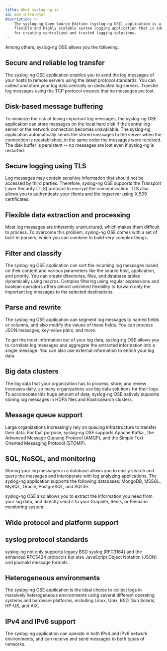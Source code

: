 ```yaml
---
title: What syslog-ng is
id: adm-intro-what
description: >-
    The syslog-ng Open Source Edition (syslog-ng OSE) application is a
    flexible and highly scalable system logging application that is ideal
    for creating centralized and trusted logging solutions.
---
```


Among others, syslog-ng OSE allows you the following.

## Secure and reliable log transfer

The syslog-ng OSE application enables you to send the log messages of
your hosts to remote servers using the latest protocol standards. You
can collect and store your log data centrally on dedicated log servers.
Transfer log messages using the TCP protocol ensures that no messages
are lost.

## Disk-based message buffering

To minimize the risk of losing important log messages, the syslog-ng OSE
application can store messages on the local hard disk if the central log
server or the network connection becomes unavailable. The syslog-ng
application automatically sends the stored messages to the server when
the connection is reestablished, in the same order the messages were
received. The disk buffer is persistent -- no messages are lost even if
syslog-ng is restarted.

## Secure logging using TLS

Log messages may contain sensitive information that should not be
accessed by third parties. Therefore, syslog-ng OSE supports the
Transport Layer Security (TLS) protocol to encrypt the communication.
TLS also allows you to authenticate your clients and the logserver using
X.509 certificates.

## Flexible data extraction and processing

Most log messages are inherently unstructured, which makes them
difficult to process. To overcome this problem, syslog-ng OSE comes with
a set of built-in parsers, which you can combine to build very complex
things.

## Filter and classify

The syslog-ng OSE application can sort the incoming log messages based
on their content and various parameters like the source host,
application, and priority. You can create directories, files, and
database tables dynamically using macros. Complex filtering using
regular expressions and boolean operators offers almost unlimited
flexibility to forward only the important log messages to the selected
destinations.

## Parse and rewrite

The syslog-ng OSE application can segment log messages to named fields
or columns, and also modify the values of these fields. You can process
JSON messages, key-value pairs, and more.

To get the most information out of your log data, syslog-ng OSE allows
you to correlate log messages and aggregate the extracted information
into a single message. You can also use external information to enrich
your log data.

## Big data clusters

The log data that your organization has to process, store, and review
increases daily, so many organizations use big data solutions for their
logs. To accomodate this huge amount of data, syslog-ng OSE natively
supports storing log messages in HDFS files and Elasticsearch clusters.

## Message queue support

Large organizations increasingly rely on queuing infrastructure to
transfer their data. For that purpose, syslog-ng OSE supports Apache
Kafka , the Advanced Message Queuing Protocol (AMQP), and the Simple
Text Oriented Messaging Protocol (STOMP).

## SQL, NoSQL, and monitoring

Storing your log messages in a database allows you to easily search and
query the messages and interoperate with log analyzing applications. The
syslog-ng application supports the following databases: MongoDB, MSSQL,
MySQL, Oracle, PostgreSQL, and SQLite.

syslog-ng OSE also allows you to extract the information you need from
your log data, and directly send it to your Graphite, Redis, or Riemann
monitoring system.

## Wide protocol and platform support

## syslog protocol standards

syslog-ng not only supports legacy BSD syslog (RFC3164) and the enhanced
RFC5424 protocols but also JavaScript Object Notation (JSON) and
journald message formats.

## Heterogeneous environments

The syslog-ng OSE application is the ideal choice to collect logs in
massively heterogeneous environments using several different operating
systems and hardware platforms, including Linux, Unix, BSD, Sun Solaris,
HP-UX, and AIX.

## IPv4 and IPv6 support

The syslog-ng application can operate in both IPv4 and IPv6 network
environments, and can receive and send messages to both types of
networks.
